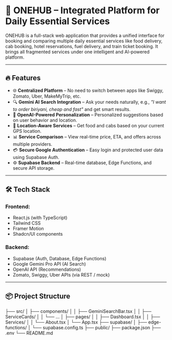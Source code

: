 # 🚀 ONEHUB – Integrated Platform for Daily Essential Services

ONEHUB is a full-stack web application that provides a unified interface for booking and comparing multiple daily essential services like food delivery, cab booking, hotel reservations, fuel delivery, and train ticket booking. It brings all fragmented services under one intelligent and AI-powered platform.

---

## 🔥 Features

- 🌐 **Centralized Platform** – No need to switch between apps like Swiggy, Zomato, Uber, MakeMyTrip, etc.
- 🔍 **Gemini AI Search Integration** – Ask your needs naturally, e.g., *"I want to order biriyani, cheap and fast"* and get smart results.
- 🧠 **OpenAI-Powered Personalization** – Personalized suggestions based on user behavior and location.
- 📍 **Location-Aware Services** – Get food and cabs based on your current GPS location.
- 📊 **Service Comparison** – View real-time price, ETA, and offers across multiple providers.
- 💳 **Secure Google Authentication** – Easy login and protected user data using Supabase Auth.
- ⚙️ **Supabase Backend** – Real-time database, Edge Functions, and secure API storage.

---

## 🛠️ Tech Stack

### Frontend:
- React.js (with TypeScript)
- Tailwind CSS
- Framer Motion
- Shadcn/UI components

### Backend:
- Supabase (Auth, Database, Edge Functions)
- Google Gemini Pro API (AI Search)
- OpenAI API (Recommendations)
- Zomato, Swiggy, Uber APIs (via REST / mock)

---

## 📦 Project Structure

├── src/
│ ├── components/
│ │ ├── GeminiSearchBar.tsx
│ │ ├── ServiceCards/
│ │ └── ...
│ ├── pages/
│ │ ├── Dashboard.tsx
│ │ ├── Services/
│ │ └── About.tsx
│ └── App.tsx
├── supabase/
│ ├── edge-functions/
│ └── supabase.config.ts
├── public/
├── package.json
├── .env
└── README.md


